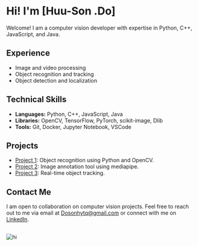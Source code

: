 # Hi! I'm [Huu-Son .Do]

Welcome! I am a computer vision developer with expertise in Python, C++, JavaScript, and Java.

## Experience

- Image and video processing
- Object recognition and tracking
- Object detection and localization

## Technical Skills

- **Languages:** Python, C++, JavaScript, Java
- **Libraries:** OpenCV, TensorFlow, PyTorch, scikit-image, Dlib
- **Tools:** Git, Docker, Jupyter Notebook, VSCode

## Projects

- [Project 1](https://example.com/project1): Object recognition using Python and OpenCV.
- [Project 2](https://example.com/project2): Image annotation tool using mediapipe.
- [Project 3](https://example.com/project3): Real-time object tracking.

## Contact Me

I am open to collaboration on computer vision projects. Feel free to reach out to me via email at Dosonhytq@gmail.com or connect with me on [LinkedIn](https://linkedin.com/in/your-profile).
##
![hi]([https://i.gifer.com/7l8i.gif](https://i.gifer.com/Pic3.gif))
